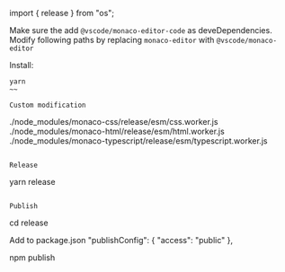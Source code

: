 import { release } from "os";

Make sure the add `@vscode/monaco-editor-code` as deveDependencies.
Modify following paths by replacing `monaco-editor` with `@vscode/monaco-editor`


Install:
```
yarn
~~

Custom modification
```
./node_modules/monaco-css/release/esm/css.worker.js
./node_modules/monaco-html/release/esm/html.worker.js
./node_modules/monaco-typescript/release/esm/typescript.worker.js
```

Release
```
yarn release
```

Publish
```
cd release

Add to package.json
"publishConfig": {
    "access": "public"
},

npm publish
```